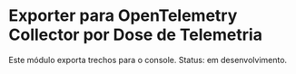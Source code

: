 Exporter para OpenTelemetry Collector por Dose de Telemetria
===

Este módulo exporta trechos para o console.
Status: em desenvolvimento.